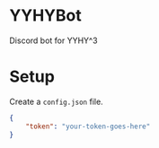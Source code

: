 # YYHYBot

Discord bot for YYHY^3

# Setup

Create a `config.json` file.

```json
{
	"token": "your-token-goes-here"
}
```